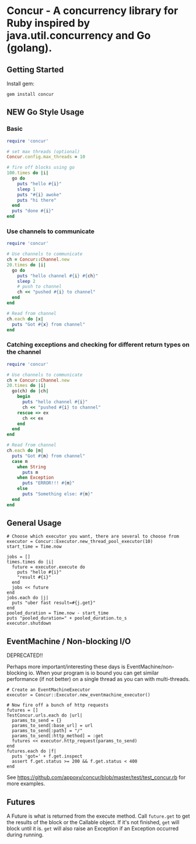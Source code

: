 # Concur - A concurrency library for Ruby inspired by java.util.concurrency and Go (golang).

## Getting Started

Install gem:

```
gem install concur
```

## NEW Go Style Usage

### Basic

```ruby
require 'concur'

# set max threads (optional)
Concur.config.max_threads = 10

# fire off blocks using go
100.times do |i|
  go do
    puts "hello #{i}"
    sleep 1
    puts "#{i} awoke"
    puts "hi there"
  end
  puts "done #{i}"
end
```

### Use channels to communicate

```ruby
require 'concur'

# Use channels to communicate
ch = Concur::Channel.new
20.times do |i|
  go do
    puts "hello channel #{i} #{ch}"
    sleep 2
    # push to channel
    ch << "pushed #{i} to channel"
  end
end

# Read from channel
ch.each do |x|
  puts "Got #{x} from channel"
end
```

### Catching exceptions and checking for different return types on the channel

```ruby
require 'concur'

# Use channels to communicate
ch = Concur::Channel.new
20.times do |i|
  go(ch) do |ch|
    begin
      puts "hello channel #{i}"
      ch << "pushed #{i} to channel"
    rescue => ex
      ch << ex
    end
  end
end

# Read from channel
ch.each do |m|
  puts "Got #{m} from channel"
  case m
    when String
      puts m
    when Exception
      puts "ERROR!!! #{m}"
    else
      puts "Something else: #{m}"
  end
end
```


## General Usage

    # Choose which executor you want, there are several to choose from
    executor = Concur::Executor.new_thread_pool_executor(10)
    start_time = Time.now

    jobs = []
    times.times do |i|
      future = executor.execute do
        puts "hello #{i}"
        "result #{i}"
      end
      jobs << future
    end
    jobs.each do |j|
      puts "uber fast result=#{j.get}"
    end
    pooled_duration = Time.now - start_time
    puts "pooled_duration=" + pooled_duration.to_s
    executor.shutdown

## EventMachine / Non-blocking I/O

DEPRECATED!!

Perhaps more important/interesting these days is EventMachine/non-blocking io. When your program is io bound you can
get similar performance (if not better) on a single thread as you can with multi-threads.

    # Create an EventMachineExecutor
    executor = Concur::Executor.new_eventmachine_executor()

    # Now fire off a bunch of http requests
    futures = []
    TestConcur.urls.each do |url|
      params_to_send = {}
      params_to_send[:base_url] = url
      params_to_send[:path] = "/"
      params_to_send[:http_method] = :get
      futures << executor.http_request(params_to_send)
    end
    futures.each do |f|
      puts 'got=' + f.get.inspect
      assert f.get.status >= 200 && f.get.status < 400
    end


See https://github.com/appoxy/concur/blob/master/test/test_concur.rb for more examples.

## Futures

A Future is what is returned from the execute method. Call `future.get` to get the results of the block
or the Callable object. If it's not finished, `get` will block until it is. `get` will also raise an Exception
if an Exception occurred during running.

